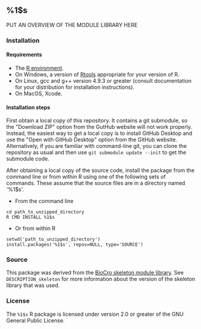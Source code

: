 ## %1$s
PUT AN OVERVIEW OF THE MODULE LIBRARY HERE

### Installation

#### Requirements
- The [R environment](https://cran.r-project.org/).
- On Windows, a version of [Rtools](https://cran.r-project.org/bin/windows/Rtools/)
  appropriate for your version of R.
- On Linux, gcc and g++ version 4.9.3 or greater (consult documentation for your
  distribution for installation instructions).
- On MacOS, Xcode.

#### Installation steps
First obtain a local copy of this repository. It contains a git submodule, so
the "Download ZIP" option from the GutHub website will not work properly.
Instead, the easiest way to get a local copy is to install GitHub Desktop and
use the "Open with GitHub Desktop" option from the GitHub website.
Alternatively, if you are familiar with command-line git, you can clone the
repository as usual and then use `git submodule update --init` to get the
submodule code.

After obtaining a local copy of the source code, install the package from the
command line or from within R using one of the following sets of commands. These
assume that the source files are in a directory named  '%1$s'.

- From the command line
```
cd path_to_unzipped_directory
R CMD INSTALL %1$s
```

- Or from within R
```
setwd('path_to_unzipped_directory')
install.packages('%1$s', repos=NULL, type='SOURCE')
```

### Source
This package was derived from the
[BioCro skeleton module library](https://github.com/biocro/skelBML). See
`DESCRIPTION_skeleton` for more information about the version of the skeleton
library that was used.

### License
The `%1$s` R package is licensed under version 2.0 or greater of the
GNU General Public License.
